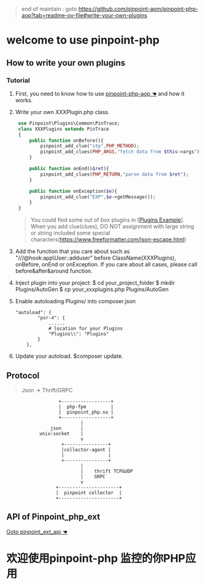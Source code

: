 > end of maintain : goto https://github.com/pinpoint-apm/pinpoint-php-aop?tab=readme-ov-file#write-your-own-plugins

# welcome to use pinpoint-php
## How to write your own plugins 

### Tutorial

1. First, you need to know how to use [ pinpoint-php-aop ☚](https://github.com/pinpoint-apm/pinpoint-php-aop) and how it works. 
2. Write your own XXXPlugin.php class.
   
   ```php
    use Pinpoint\Plugins\Common\PinTrace;
    class XXXPlugins extends PinTrace
    {
        public function onBefore(){
            pinpoint_add_clue("stp",PHP_METHOD);
            pinpoint_add_clues(PHP_ARGS,"fetch data from $this->args");
        }

        public function onEnd(&$ret){
            pinpoint_add_clues(PHP_RETURN,"parse data from $ret");
        }

        public function onException($e){
            pinpoint_add_clue("EXP",$e->getMessage());
        }
    }
   ```
   > You could find some out of box plugins in [[Plugins Example](../../testapp/PHP/Plugins/AutoGen/app)].
    When you add clue(clues), DO NOT assignment with large string or string included some special characters(https://www.freeformatter.com/json-escape.html)
3. Add the function that you care about such as "///@hook:app\User::adduser" before ClassName(XXXPlugins), onBefore, onEnd or onException. If you care about all cases, please call before&after&around function.

4. Inject plugin into your project: 
    $ cd your_project_folder
    $ mkdir Plugins/AutoGen
    $ cp your_xxxplugins.php Plugins/AutoGen
    
5. Enable autoloading Plugins/ into composer.json 
   
    ```
    "autoload": {
            "psr-4": {
                ......
                # location for your Plugins
                "Plugins\\": "Plugins" 
            }
        },
    ```
    
6. Update your autoload. $composer update.

## Protocol

> Json -> Thrift/GRPC

```
                   +------------------+
                   |  php-fpm         |
                   |  pinpoint_php.so |
                   +------------------+
                           |
                json       |
            unix:socket    |
                           v
                    +----------------+
                    |collector-agent |
                    |                |
                    +----------------+
                           |
                           |    thrift TCP&UDP
                           |    GRPC
                           v
                  +----------------------+
                  |  pinpoint collector  |
                  +----------------------+

```

## API of Pinpoint_php_ext
[Goto pinpoint_ext_api ☚](../../src/PHP/pinpoint_php_api.php)


# 欢迎使用pinpoint-php 监控的你PHP应用